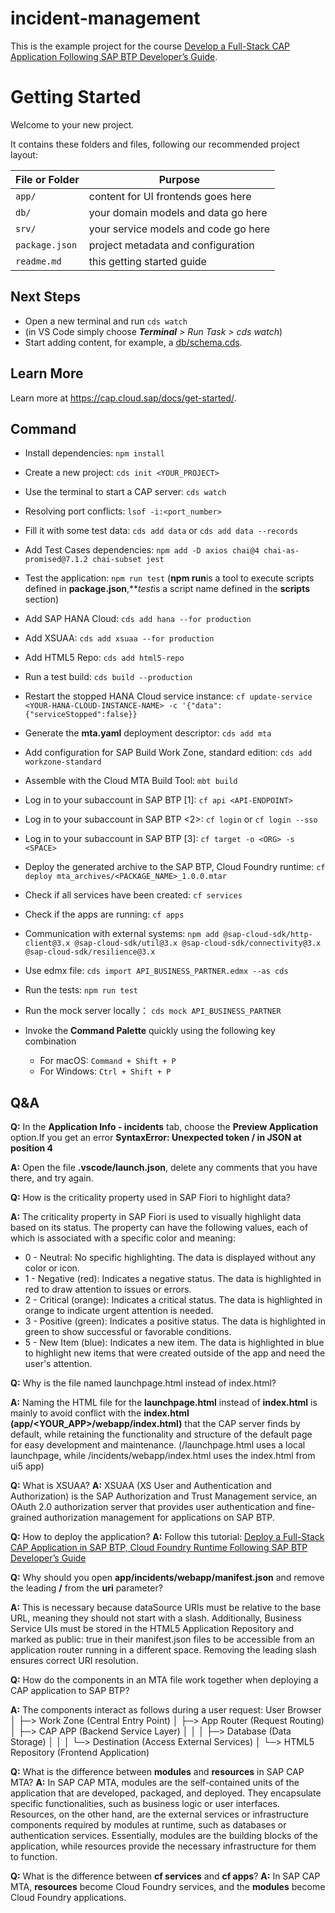 # incident-management
This is the example project for the course [Develop a Full-Stack CAP Application Following SAP BTP Developer’s Guide](https://developers.sap.com/group.cap-application-full-stack.html).

# Getting Started

Welcome to your new project.

It contains these folders and files, following our recommended project layout:

File or Folder | Purpose
---------|----------
`app/` | content for UI frontends goes here
`db/` | your domain models and data go here
`srv/` | your service models and code go here
`package.json` | project metadata and configuration
`readme.md` | this getting started guide


## Next Steps

- Open a new terminal and run `cds watch`
- (in VS Code simply choose _**Terminal** > Run Task > cds watch_)
- Start adding content, for example, a [db/schema.cds](db/schema.cds).


## Learn More

Learn more at https://cap.cloud.sap/docs/get-started/.

## Command

- Install dependencies: `npm install`

- Create a new project: `cds init <YOUR_PROJECT>`
- Use the terminal to start a CAP server: `cds watch`
- Resolving port conflicts: `lsof -i:<port_number>`

- Fill it with some test data: `cds add data` or `cds add data --records`
- Add Test Cases dependencies: `npm add -D axios chai@4 chai-as-promised@7.1.2 chai-subset jest`
- Test the application: `npm run test` (**npm run**is a tool to execute scripts defined in **package.json**,***test*is a script name defined in the **scripts** section)

- Add SAP HANA Cloud: `cds add hana --for production`
- Add XSUAA: `cds add xsuaa --for production`
- Add HTML5 Repo: `cds add html5-repo`

- Run a test build: `cds build --production`
- Restart the stopped HANA Cloud service instance: `cf update-service <YOUR-HANA-CLOUD-INSTANCE-NAME> -c '{"data":{"serviceStopped":false}}`

- Generate the **mta.yaml** deployment descriptor: `cds add mta`
- Add configuration for SAP Build Work Zone, standard edition: `cds add workzone-standard`
- Assemble with the Cloud MTA Build Tool: `mbt build`

- Log in to your subaccount in SAP BTP [1]: `cf api <API-ENDPOINT>`
- Log in to your subaccount in SAP BTP <2>: `cf login` or `cf login --sso`
- Log in to your subaccount in SAP BTP [3]: `cf target -o <ORG> -s <SPACE>`
- Deploy the generated archive to the SAP BTP, Cloud Foundry runtime: `cf deploy mta_archives/<PACKAGE_NAME>_1.0.0.mtar`

- Check if all services have been created: `cf services`
- Check if the apps are running: `cf apps`

- Communication with external systems: `npm add @sap-cloud-sdk/http-client@3.x @sap-cloud-sdk/util@3.x @sap-cloud-sdk/connectivity@3.x @sap-cloud-sdk/resilience@3.x`
- Use edmx file: `cds import API_BUSINESS_PARTNER.edmx --as cds`

- Run the tests: `npm run test`
- Run the mock server locally： `cds mock API_BUSINESS_PARTNER`

- Invoke the **Command Palette** quickly using the following key combination
    - For macOS: `Command + Shift + P`
    - For Windows: `Ctrl + Shift + P`

## Q&A

**Q:** In the **Application Info - incidents** tab, choose the **Preview Application** option.If you get an error **SyntaxError: Unexpected token / in JSON at position 4**

**A:** Open the file **.vscode/launch.json**, delete any comments that you have there, and try again.

**Q:** How is the criticality property used in SAP Fiori to highlight data?

**A:** The criticality property in SAP Fiori is used to visually highlight data based on its status. The property can have the following values, each of which is associated with a specific color and meaning:
- 0 - Neutral: No specific highlighting. The data is displayed without any color or icon.
- 1 - Negative (red): Indicates a negative status. The data is highlighted in red to draw attention to issues or errors.
- 2 - Critical (orange): Indicates a critical status. The data is highlighted in orange to indicate urgent attention is needed.
- 3 - Positive (green): Indicates a positive status. The data is highlighted in green to show successful or favorable conditions.
- 5 - New Item (blue): Indicates a new item. The data is highlighted in blue to highlight new items that were created outside of the app and need the user's attention.

**Q:** Why is the file named launchpage.html instead of index.html?

**A:** Naming the HTML file for the **launchpage.html** instead of **index.html** is mainly to avoid conflict with the **index.html (app/<YOUR_APP>/webapp/index.html)** that the CAP server finds by default, while retaining the functionality and structure of the default page for easy development and maintenance. (/launchpage.html uses a local launchpage, while /incidents/webapp/index.html uses the index.html from ui5 app)

**Q:** What is XSUAA?
**A:** XSUAA (XS User and Authentication and Authorization) is the SAP Authorization and Trust Management service, an OAuth 2.0 authorization server that provides user authentication and fine-grained authorization management for applications on SAP BTP.

**Q:** How to deploy the application?
**A:** Follow this tutorial: [Deploy a Full-Stack CAP Application in SAP BTP, Cloud Foundry Runtime Following SAP BTP Developer’s Guide](https://developers.sap.com/group.deploy-full-stack-cap-application.html)

**Q:** Why should you open **app/incidents/webapp/manifest.json** and remove the leading **/** from the **uri** parameter?

**A:** This is necessary because dataSource URIs must be relative to the base URL, meaning they should not start with a slash. Additionally, Business Service UIs must be stored in the HTML5 Application Repository and marked as   public: true   in their manifest.json files to be accessible from an application router running in a different space. Removing the leading slash ensures correct URI resolution.

**Q:** How do the components in an MTA file work together when deploying a CAP application to SAP BTP?

**A:** The components interact as follows during a user request:
User Browser
   │
   ├─> Work Zone (Central Entry Point)
   │
   ├─> App Router (Request Routing)
   │
   ├─> CAP APP (Backend Service Layer)
   │   │
   │   ├─> Database (Data Storage)
   │   │
   │   └─> Destination (Access External Services)
   │
   └─> HTML5 Repository (Frontend Application)

**Q:** What is the difference between **modules** and **resources** in SAP CAP MTA?
**A:** In SAP CAP MTA, modules are the self-contained units of the application that are developed, packaged, and deployed. They encapsulate specific functionalities, such as business logic or user interfaces. Resources, on the other hand, are the external services or infrastructure components required by modules at runtime, such as databases or authentication services. Essentially, modules are the building blocks of the application, while resources provide the necessary infrastructure for them to function.

**Q:** What is the difference between **cf services** and **cf apps**?
**A:** In SAP CAP MTA, **resources** become Cloud Foundry services, and the **modules** become Cloud Foundry applications.

